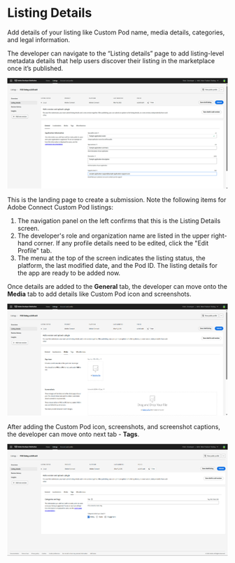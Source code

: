 # Listing Details

Add details of your listing like Custom Pod name, media details, categories, and legal information. 

The developer can navigate to the “Listing details” page to add listing-level metadata details that help users discover their listing in the marketplace once it’s published.


![Screenshot of listing details page - General](./screenshot_1.png)

This is the landing page to create a submission. Note the following items for Adobe Connect Custom Pod listings:

1. The navigation panel on the left confirms that this is the Listing Details screen.
2. The developer's role and organization name are listed in the upper right-hand corner. If any profile details need to be edited, click the "Edit Profile" tab.
3. The menu at the top of the screen indicates the listing status, the platform, the last modified date, and the Pod ID. The listing details for the app are ready to be added now.

Once details are added to the **General** tab, the developer can move onto the **Media** tab to add details like Custom Pod icon and screenshots. 

![Screenshot of listing details page - Media](./screenshot_2.png)

After adding the Custom Pod icon, screenshots, and screenshot captions, the developer can move onto next tab - **Tags**. 

![Screenshot of listing details page - Tags](./screenshot_3.png)


